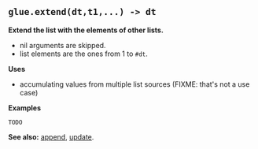 ## `glue.extend(dt,t1,...) -> dt` ##

**Extend the list with the elements of other lists.**
  * nil arguments are skipped.
  * list elements are the ones from 1 to `#dt`.

**Uses**
  * accumulating values from multiple list sources (FIXME: that's not a use case)

**Examples**

```
TODO
```

**See also:** [append](append.md), [update](update.md).